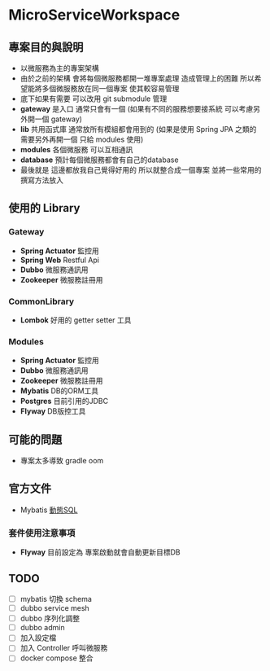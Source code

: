# MicroServiceWorkspace

## 專案目的與說明
- 以微服務為主的專案架構
- 由於之前的架構 會將每個微服務都開一堆專案處理 造成管理上的困難 所以希望能將多個微服務放在同一個專案 使其較容易管理
- 底下如果有需要 可以改用 git submodule 管理
- **gateway** 是入口 通常只會有一個 (如果有不同的服務想要接系統 可以考慮另外開一個 gateway)
- **lib** 共用函式庫 通常放所有模組都會用到的 (如果是使用 Spring JPA 之類的 需要另外再開一個 只給 modules 使用)
- **modules** 各個微服務 可以互相通訊
- **database** 預計每個微服務都會有自己的database
- 最後就是 這邊都放我自己覺得好用的 所以就整合成一個專案 並將一些常用的撰寫方法放入

## 使用的 Library

### Gateway
- **Spring Actuator** 監控用
- **Spring Web** Restful Api
- **Dubbo** 微服務通訊用   
- **Zookeeper** 微服務註冊用   
   
### CommonLibrary
- **Lombok** 好用的 getter setter 工具

### Modules
- **Spring Actuator** 監控用
- **Dubbo** 微服務通訊用
- **Zookeeper** 微服務註冊用
- **Mybatis** DB的ORM工具
- **Postgres** 目前引用的JDBC
- **Flyway** DB版控工具

## 可能的問題
- 專案太多導致 gradle oom

## 官方文件
- Mybatis [動態SQL](https://mybatis.org/mybatis-3/zh/dynamic-sql.html)

### 套件使用注意事項
- **Flyway** 目前設定為 專案啟動就會自動更新目標DB


## TODO
- [ ] mybatis 切換 schema
- [ ] dubbo service mesh
- [ ] dubbo 序列化調整
- [ ] dubbo admin
- [ ] 加入設定檔
- [ ] 加入 Controller 呼叫微服務
- [ ] docker compose 整合
